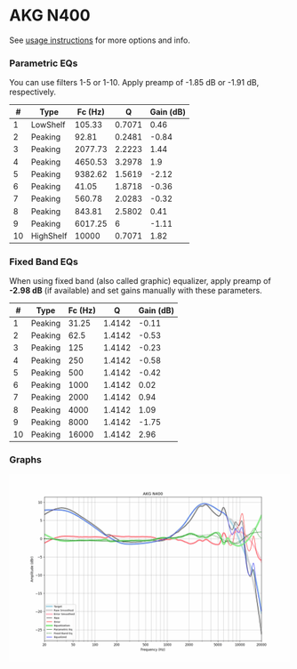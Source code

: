 # AKG N400
See [usage instructions](https://github.com/jaakkopasanen/AutoEq#usage) for more options and info.

### Parametric EQs
You can use filters 1-5 or 1-10. Apply preamp of -1.85 dB or -1.91 dB, respectively.

|   # | Type      |   Fc (Hz) |      Q |   Gain (dB) |
|-----|-----------|-----------|--------|-------------|
|   1 | LowShelf  |    105.33 | 0.7071 |        0.46 |
|   2 | Peaking   |     92.81 | 0.2481 |       -0.84 |
|   3 | Peaking   |   2077.73 | 2.2223 |        1.44 |
|   4 | Peaking   |   4650.53 | 3.2978 |        1.9  |
|   5 | Peaking   |   9382.62 | 1.5619 |       -2.12 |
|   6 | Peaking   |     41.05 | 1.8718 |       -0.36 |
|   7 | Peaking   |    560.78 | 2.0283 |       -0.32 |
|   8 | Peaking   |    843.81 | 2.5802 |        0.41 |
|   9 | Peaking   |   6017.25 | 6      |       -1.11 |
|  10 | HighShelf |  10000    | 0.7071 |        1.82 |

### Fixed Band EQs
When using fixed band (also called graphic) equalizer, apply preamp of **-2.98 dB** (if available) and set gains manually with these parameters.

|   # | Type    |   Fc (Hz) |      Q |   Gain (dB) |
|-----|---------|-----------|--------|-------------|
|   1 | Peaking |     31.25 | 1.4142 |       -0.11 |
|   2 | Peaking |     62.5  | 1.4142 |       -0.53 |
|   3 | Peaking |    125    | 1.4142 |       -0.23 |
|   4 | Peaking |    250    | 1.4142 |       -0.58 |
|   5 | Peaking |    500    | 1.4142 |       -0.42 |
|   6 | Peaking |   1000    | 1.4142 |        0.02 |
|   7 | Peaking |   2000    | 1.4142 |        0.94 |
|   8 | Peaking |   4000    | 1.4142 |        1.09 |
|   9 | Peaking |   8000    | 1.4142 |       -1.75 |
|  10 | Peaking |  16000    | 1.4142 |        2.96 |

### Graphs
![](./AKG%20N400.png)

